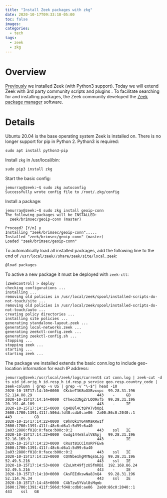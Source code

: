 ```yaml
---
title: "Install Zeek packages with zkg"
date: 2020-10-17T09:33:18-05:00
toc: false
images:
categories:
  - tech
tags: 
  - zeek
  - zkg
---
```


# Overview

[Previously](/posts/2020/installzeek/) we installed Zeek (with Python3 support).  Today we will extend Zeek with 3rd party community scripts and plugins .  To facilitate searching for and installing packages, the Zeek community developed the [Zeek package manager](https://packages.zeek.org/) software.  

# Details

Ubuntu 20.04 is the base operating system Zeek is installed on.  There is no longer support for pip in Python 2.  Python3 is required:

```
sudo apt install python3-pip
```

Install `zkg` in /usr/local/bin:

```
sudo pip3 install zkg
```

Start the basic config:

```
jemurray@zeek:~$ sudo zkg autoconfig
Successfully wrote config file to /root/.zkg/config
```

Install a package:

```
jemurray@zeek:~$ sudo zkg install geoip-conn
The following packages will be INSTALLED:
  zeek/brimsec/geoip-conn (master)

Proceed? [Y/n] y
Installing "zeek/brimsec/geoip-conn".....
Installed "zeek/brimsec/geoip-conn" (master)
Loaded "zeek/brimsec/geoip-conn"
```

To automatically load all installed packages, add the following line to the end of `/usr/local/zeek//share/zeek/site/local.zeek`:

```
@load packages
```

To active a new package it must be deployed with `zeek-ctl`: 

```
[ZeekControl] > deploy
checking configurations ...
installing ...
removing old policies in /usr/local/zeek/spool/installed-scripts-do-not-touch/site ...
removing old policies in /usr/local/zeek/spool/installed-scripts-do-not-touch/auto ...
creating policy directories ...
installing site policies ...
generating standalone-layout.zeek ...
generating local-networks.zeek ...
generating zeekctl-config.zeek ...
generating zeekctl-config.sh ...
stopping ...
stopping zeek ...
starting ...
starting zeek ...
```


The package we installed extends the basic conn.log to include geo-location information for each IP address:

```
jemurray@zeek:/usr/local/zeek/logs/current$ cat conn.log | zeek-cut -d ts uid id.orig_h id.resp_h id.resp_p service geo.resp.country_code | zeek-column | grep -v US | grep -v "\-$"| head -10
2020-10-15T17:14:10+0000  CKcbeT3K8oOXBvxvpc  99.28.31.196                             52.114.88.29                             443    -     GB
2020-10-15T17:14:14+0000  CTheo33NgZrLQO9xf5  99.28.31.196                             20.191.46.109                            443    -     IE
2020-10-15T17:14:15+0000  Cg4D8l4CtQPATvb0pi  2600:1700:1391:411f:506d:fd48:cdb0:ae06  2a00:86c0:2040::1                        443    -     GB
2020-10-15T17:14:22+0000  C9hnQk1YG4AMaKRw1f  2600:1700:1391:411f:48c6:d6a1:5d99:6a40  2a03:2880:f018:0:face:b00c:0:2           443    ssl   IE
2020-10-15T17:14:22+0000  Cwdg144eSlulV8Apj   99.28.31.196                             52.16.169.9                              443    -     IE
2020-10-15T17:14:23+0000  CRust81CCiXsRPFEwa  2600:1700:1391:411f:48c6:d6a1:5d99:6a40  2a03:2880:f018:0:face:b00c:0:2           443    ssl   IE
2020-10-15T17:14:22+0000  CQVNbe1hgMYNqsGLJg  99.28.31.196                             52.49.5.216                              443    ssl   IE
2020-10-15T17:14:53+0000  CZuLWt49fjzU5fmRBi  192.168.86.24                            52.49.5.216                              443    -     IE
2020-10-15T17:14:10+0000  CAsFEEdkswNa8JnQ4   99.28.31.196                             52.114.76.34                             443    ssl   IE
2020-10-15T17:14:45+0000  C4bTzw5YVal8sMqmb   2600:1700:1391:411f:506d:fd48:cdb0:ae06  2a00:86c0:2040::1                        443    ssl   GB
```
